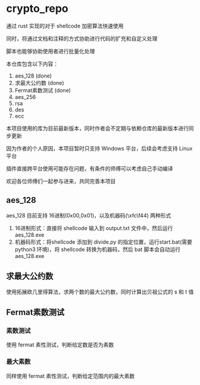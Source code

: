 # crypto_repo

通过 rust 实现的对于 shellcode 加密算法快速使用

同时，将通过文档和注释的方式协助进行代码的扩充和自定义处理

脚本也能够协助使用者进行批量化处理

本仓库包含以下内容：

1. aes_128 (done)
2. 求最大公约数 (done)
3. Fermat素数测试 (done)
4. aes_256
5. rsa
6. des
7. ecc

本项目使用的库为目前最新版本，同时作者会不定期与依赖仓库的最新版本进行同步更新

因为作者的个人原因，本项目暂时只支持 Windows 平台，后续会考虑支持 Linux 平台

插件直接跨平台使用可能存在问题，有条件的师傅可以考虑自己手动编译

欢迎各位师傅们一起参与进来，共同完善本项目


## aes_128

aes_128 目前支持 16进制(0x00,0x01)，以及机器码(\xfc\f44) 两种形式

1. 16进制形式：直接将 shellcode 输入到 output.txt 文件中，然后运行 aes_128.exe
2. 机器码形式：将shellcode 添加到 divide.py 的指定位置，运行start.bat(需要 python3 环境)，将 shellcode 转换为机器码，然后 bat 脚本会自动运行 aes_128.exe

## 求最大公约数

使用拓展欧几里得算法，求两个数的最大公约数，同时计算出贝祖公式的 s 和 t 值

## Fermat素数测试

### 素数测试

使用 fermat 素性测试，判断给定数是否为素数

### 最大素数

同样使用 fermat 素性测试，判断给定范围内的最大素数